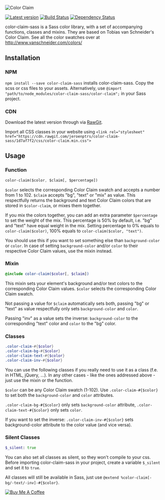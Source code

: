 ![Color Claim](http://www.vanschneider.com/wp-content/uploads/2016/02/cc_title_vector.svg)  

[![Latest version](https://img.shields.io/npm/v/color-claim-sass.svg)](https://www.npmjs.com/package/color-claim-sass) [![Build Status](https://travis-ci.org/jeroenptrs/color-claim-sass.svg?branch=master)](https://travis-ci.org/jeroenptrs/color-claim-sass) [![Dependency Status](https://www.versioneye.com/user/projects/59411a306725bd0030ec5006/badge.svg?style=flat-square)](https://www.versioneye.com/user/projects/59411a306725bd0030ec5006)

color-claim-sass is a Sass color library, with a set of accompanying functions, classes and mixins.
They are based on Tobias van Schneider's Color Claim. See all the color swatches over at http://www.vanschneider.com/colors/

## Installation
### NPM
`npm install --save color-claim-sass` installs color-claim-sass. Copy the scss or css files to your assets. 
Alternatively, use `@import "path/to/node_modules/color-claim-sass/color-claim";` in your Sass project.

### CDN
Download the latest version through via [RawGit](https://cdn.rawgit.com/jeroenptrs/color-claim-sass/archive/v1.1.0.zip).

Import all CSS classes in your website using `<link rel="stylesheet" href="https://cdn.rawgit.com/jeroenptrs/color-claim-sass/1d7af7f2/css/color-claim.min.css">`

## Usage
### Function
```sass
color-claim($color, $claim[, $percentage])
```
`$color` selects the corresponding Color Claim swatch and accepts a number from 1 to 102.
`$claim` accepts "bg", "text" or "mix" as value. This respectfully returns the background and text Color Claim colors that are stored in `$color-claim`, or mixes them together.

If you mix the colors together, you can add an extra parameter `$percentage` to set the weight of the mix.
This percentage is 50% by default, i.e. "bg" and "text" have equal weight in the mix.
Setting percentage to 0% equals to `color-claim($color)`, 100% equals to `color-claim($color, "text")`.

You should use this if you want to set something else than `background-color` or `color`.
In case of setting `background-color` and/or `color` to their respective Color Claim values, use the mixin instead.

### Mixin
```sass
@include color-claim($color[, $claim])
```
This mixin sets your element's background and/or text colors to the corresponding Color Claim values.
`$color` selects the corresponding Color Claim swatch.

Not passing a value for `$claim` automatically sets both, passing "bg" or "text" as value respectfully only sets `background-color` and `color`.

Passing "inv" as a value sets the inverse: `background-color` to the corresponding "text" color and `color` to the "bg" color.

### Classes
```sass
.color-claim-#{$color}
.color-claim-bg-#{$color}
.color-claim-text-#{$color}
.color-claim-inv-#{$color}
```
You can use the following classes if you really need to use it as a class (f.e. in HTML, jQuery, ...). In any other cases - like the ones addressed above - just use the mixin or the function. 

`$color` can be any Color Claim swatch (1-102). 
Use `.color-claim-#{$color}` to set both the `background-color` and `color` attributes.

`.color-claim-bg-#{$color}` only sets `background-color` attribute,
`.color-claim-text-#{$color}` only sets `color`.

If you want to set the inverse: 
`.color-claim-inv-#{$color}` sets background-color attribute to the color value (and vice versa). 

### Silent Classes
```sass
$_silent: true
```
You can also set all classes as silent, so they won't compile to your css.
Before importing color-claim-sass in your project, create a variable `$_silent` and set it to `true`.

All classes will still be available in Sass, just use `@extend %color-claim[-bg/-text/-inv]-#{$color}`.

<a href="https://www.buymeacoffee.com/6QmhM2xDG" target="_blank"><img src="https://www.buymeacoffee.com/assets/img/custom_images/black_img.png" alt="Buy Me A Coffee" style="height: auto !important;width: auto !important;" ></a>

